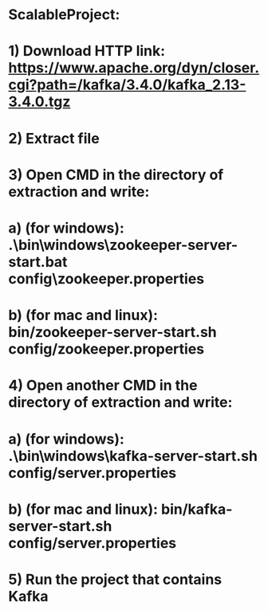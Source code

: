 # ScalableProject:

# 1) Download HTTP link: https://www.apache.org/dyn/closer.cgi?path=/kafka/3.4.0/kafka_2.13-3.4.0.tgz 
# 2) Extract file
# 3) Open CMD in the directory of extraction and write:
  # a) (for windows): .\bin\windows\zookeeper-server-start.bat config\zookeeper.properties
  # b) (for mac and linux): bin/zookeeper-server-start.sh config/zookeeper.properties
# 4) Open another CMD in the directory of extraction and write:
  # a) (for windows): .\bin\windows\kafka-server-start.sh config/server.properties
  # b) (for mac and linux): bin/kafka-server-start.sh config/server.properties
# 5) Run the project that contains Kafka
